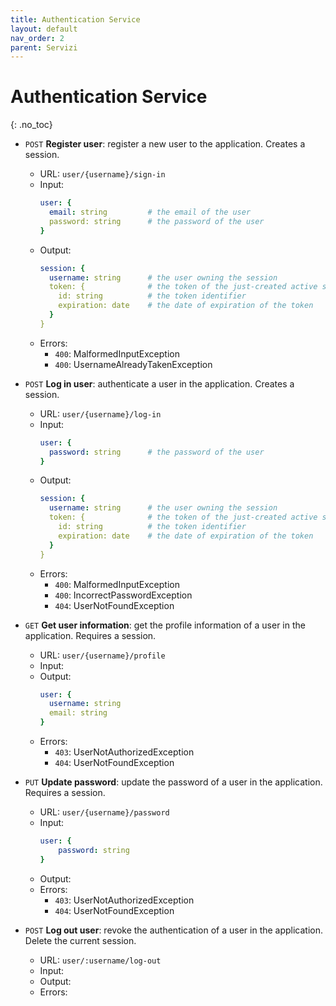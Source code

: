 ```yaml
---
title: Authentication Service
layout: default
nav_order: 2
parent: Servizi
---
```


# Authentication Service
{: .no_toc}

- `POST` **Register user**: register a new user to the application. Creates a session.
  - URL: `user/{username}/sign-in`
  - Input:
    ```yaml
    user: {
      email: string         # the email of the user
      password: string      # the password of the user
    }
    ```
  - Output:
    ```yaml
    session: {     
      username: string      # the user owning the session
      token: {              # the token of the just-created active session of the user
        id: string          # the token identifier
        expiration: date    # the date of expiration of the token
      }
    }
    ```
  - Errors:
    - `400`: MalformedInputException
    - `400`: UsernameAlreadyTakenException

- `POST` **Log in user**: authenticate a user in the application. Creates a session.
    - URL: `user/{username}/log-in`
    - Input:
      ```yaml
      user: {
        password: string      # the password of the user
      }
      ```
    - Output:
      ```yaml
      session: {     
        username: string      # the user owning the session
        token: {              # the token of the just-created active session of the user
          id: string          # the token identifier
          expiration: date    # the date of expiration of the token
        }
      }
      ```
    - Errors:
      - `400`: MalformedInputException
      - `400`: IncorrectPasswordException
      - `404`: UserNotFoundException

- `GET` **Get user information**: get the profile information of a user in the application. Requires a session.
    - URL: `user/{username}/profile`
    - Input: ` `
    - Output:
      ```yaml
      user: {                 
        username: string
        email: string
      }
      ```
    - Errors:
      - `403`: UserNotAuthorizedException
      - `404`: UserNotFoundException

- `PUT` **Update password**: update the password of a user in the application. Requires a session.
    - URL: `user/{username}/password`
    - Input:
      ```yaml
      user: { 
          password: string
      }
      ```
    - Output: ` `
    - Errors:
      - `403`: UserNotAuthorizedException
      - `404`: UserNotFoundException

- `POST` **Log out user**: revoke the authentication of a user in the application. Delete the current session.
    - URL: `user/:username/log-out`
    - Input: ` `
    - Output: ` `
    - Errors: ` `
